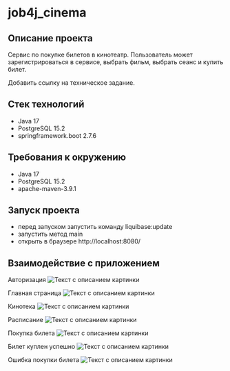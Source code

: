 # job4j_cinema

## Описание проекта

Сервис по покупке билетов в кинотеатр. Пользователь может зарегистрироваться в сервисе, выбрать фильм, выбрать сеанс
и купить билет.

Добавить ссылку на техническое задание.

## Стек технологий
- Java 17
- PostgreSQL 15.2
- springframework.boot 2.7.6

## Требования к окружению
- Java 17
- PostgreSQL 15.2
- apache-maven-3.9.1

## Запуск проекта

- перед запуском запустить команду liquibase:update
- запустить метод main
- открыть в браузере http://localhost:8080/

## Взаимодействие с приложением
Авторизация
<image src="https://github.com/NikitaMigushev/job4j_cinema/blob/master/img/1.png" alt="Текст с описанием картинки" />

Главная страница
<image src="https://github.com/NikitaMigushev/job4j_cinema/blob/master/img/2.png" alt="Текст с описанием картинки" />

Кинотека
<image src="https://github.com/NikitaMigushev/job4j_cinema/blob/master/img/3.png" alt="Текст с описанием картинки" />

Расписание
<image src="https://github.com/NikitaMigushev/job4j_cinema/blob/master/img/4.png" alt="Текст с описанием картинки" />

Покупка билета
<image src="https://github.com/NikitaMigushev/job4j_cinema/blob/master/img/5.png" alt="Текст с описанием картинки" />

Билет куплен успешно
<image src="https://github.com/NikitaMigushev/job4j_cinema/blob/master/img/6.png" alt="Текст с описанием картинки" />

Ошибка покупки билета
<image src="https://github.com/NikitaMigushev/job4j_cinema/blob/master/img/7.png" alt="Текст с описанием картинки" />
